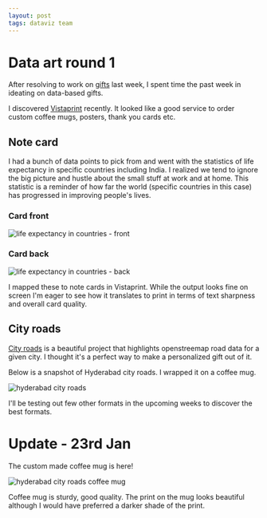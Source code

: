 ```yaml
---
layout: post
tags: dataviz team
---
```


# Data art round 1

After resolving to work on [gifts](https://bkamapantula.github.io/2020/01/15/gifts.html) last week, I spent time the past week in ideating on data-based gifts.

I discovered [Vistaprint](https://www.vistaprint.in/) recently. It looked like a good service to order custom coffee mugs, posters, thank you cards etc.

## Note card

I had a bunch of data points to pick from and went with the statistics of life expectancy in specific countries including India. I realized we tend to ignore the big picture and hustle about the small stuff at work and at home.
This statistic is a reminder of how far the world (specific countries in this case) has progressed in improving people's lives.

### Card front
![life expectancy in countries - front](../../../../images/card-front-life-expectancy.png)

### Card back
![life expectancy in countries - back](../../../../images/card-back-life-expectancy.png)

I mapped these to note cards in Vistaprint. While the output looks fine on screen I'm eager to see how it translates to print in terms of text sharpness and overall card quality.

## City roads

[City roads](https://anvaka.github.io/city-roads/) is a beautiful project that highlights openstreemap road data for a given city. I thought it's a perfect way to make a personalized gift out of it.

Below is a snapshot of Hyderabad city roads. I wrapped it on a coffee mug.

![hyderabad city roads](../../../../images/city-roads-hyderabad.png)

I'll be testing out few other formats in the upcoming weeks to discover the best formats.

# Update - 23rd Jan

The custom made coffee mug is here!

![hyderabad city roads coffee mug](../../../../images/city-roads-hyderabad-mug.jpg)

Coffee mug is sturdy, good quality. The print on the mug looks beautiful although I would have preferred a darker shade of the print.
